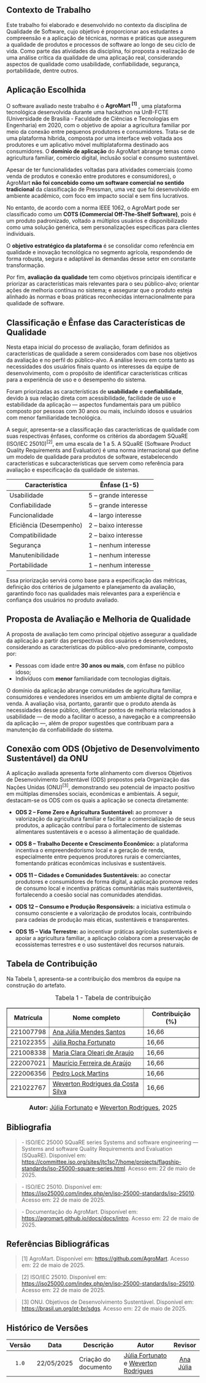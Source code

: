 ## Contexto de Trabalho 

Este trabalho foi elaborado e desenvolvido no contexto da disciplina de Qualidade de Software, cujo objetivo é proporcionar aos estudantes a compreensão e a aplicação de técnicas, normas e práticas que assegurem a qualidade de produtos e processos de software ao longo de seu ciclo de vida. Como parte das atividades da disciplina, foi proposta a realização de uma análise crítica da qualidade de uma aplicação real, considerando aspectos de qualidade como usabilidade, confiabilidade, segurança, portabilidade, dentre outros.

## Aplicação Escolhida

O software avaliado neste trabalho é o **AgroMart <sup>[1]</sup>** , uma plataforma tecnológica desenvolvida durante uma hackathon na UnB-FCTE (Universidade de Brasília - Faculdade de Ciências e Tecnologias em Engenharia) em 2020, com o objetivo de apoiar a agricultura familiar por meio da conexão entre pequenos produtores e consumidores. Trata-se de uma plataforma híbrida, composta por uma interface web voltada aos produtores e um aplicativo móvel multiplataforma destinado aos consumidores. O **domínio de aplicação** do AgroMart abrange temas como agricultura familiar, comércio digital, inclusão social e consumo sustentável.

Apesar de ter funcionalidades voltadas para atividades comerciais (como venda de produtos e conexão entre produtores e consumidores), o AgroMart **não foi concebido como um software comercial no sentido tradicional** da classificação de Pressman, uma vez que foi desenvolvido em ambiente acadêmico, com foco em impacto social e sem fins lucrativos.

No entanto, de acordo com a norma IEEE 1062, o AgroMart pode ser classificado como um **COTS (Commercial Off-The-Shelf Software)**, pois é um produto padronizado, voltado a múltiplos usuários e disponibilizado como uma solução genérica, sem personalizações específicas para clientes individuais.

O **objetivo estratégico da plataforma** é se consolidar como referência em qualidade e inovação tecnológica no segmento agrícola, respondendo de forma robusta, segura e adaptável às demandas desse setor em constante transformação.

Por fim, **avaliação da qualidade** tem como objetivos principais identificar e priorizar as características mais relevantes para o seu público-alvo; orientar ações de melhoria contínua no sistema; e assegurar que o produto esteja alinhado às normas e boas práticas reconhecidas internacionalmente para qualidade de software.

## Classificação e Ênfase das Características de Qualidade

Nesta etapa inicial do processo de avaliação, foram definidos as características de qualidade a serem considerados com base nos objetivos da avaliação e no perfil do público-alvo. A análise levou em conta tanto as necessidades dos usuários finais quanto os interesses da equipe de desenvolvimento, com o propósito de identificar características críticas para a experiência de uso e o desempenho do sistema.

Foram priorizadas as características de **usabilidade** e **confiabilidade**, devido à sua relação direta com acessibilidade, facilidade de uso e estabilidade da aplicação — aspectos fundamentais para um público composto por pessoas com 30 anos ou mais, incluindo idosos e usuários com menor familiaridade tecnológica.

A seguir, apresenta-se a classificação das características de qualidade com suas respectivas ênfases, conforme os critérios da abordagem SQuaRE (ISO/IEC 25010)<sup>[2]</sup>, em uma escala de 1 a 5. A SQuaRE (Software Product Quality Requirements and Evaluation) é uma norma internacional que define um modelo de qualidade para produtos de software, estabelecendo características e subcaracterísticas que servem como referência para avaliação e especificação da qualidade de sistemas.

| Característica | Ênfase (1-5) |
|---|---|
| Usabilidade | 5 – grande interesse|
| Confiabilidade | 5 – grande interesse|
| Funcionalidade | 4 – largo interesse|
| Eficiência (Desempenho) | 2 – baixo interesse|
| Compatibilidade | 2 – baixo interesse|
| Segurança | 1 – nenhum interesse|
| Manutenibilidade | 1 – nenhum interesse|
| Portabilidade | 1 – nenhum interesse |

Essa priorização servirá como base para a especificação das métricas, definição dos critérios de julgamento e planejamento da avaliação, garantindo foco nas qualidades mais relevantes para a experiência e confiança dos usuários no produto avaliado.

## Proposta de Avaliação e Melhoria de Qualidade 

A proposta de avaliação tem como principal objetivo assegurar a qualidade da aplicação a partir das perspectivas dos usuários e desenvolvedores, considerando as características do público-alvo predominante, composto por:  

- Pessoas com idade entre **30 anos ou mais**, com ênfase no público idoso;   
- Indivíduos com **menor** familiaridade com tecnologias digitais.  

O domínio da aplicação abrange comunidades de agricultura familiar, consumidores e vendedores inseridos em um ambiente digital de compra e venda. A avaliação visa, portanto, garantir que o produto atenda às necessidades desse público, identificar pontos de melhoria relacionados à usabilidade — de modo a facilitar o acesso, a navegação e a compreensão da aplicação —, além de propor sugestões que contribuam para a manutenção da confiabilidade do sistema.

## Conexão com ODS (Objetivo de Desenvolvimento Sustentável) da ONU

A aplicação avaliada apresenta forte alinhamento com diversos Objetivos de Desenvolvimento Sustentável (ODS) propostos pela Organização das Nações Unidas (ONU)<sup>[3]</sup>, demonstrando seu potencial de impacto positivo em múltiplas dimensões sociais, econômicas e ambientais. A seguir, destacam-se os ODS com os quais a aplicação se conecta diretamente:

- **ODS 2 – Fome Zero e Agricultura Sustentável:** ao promover a valorização da agricultura familiar e facilitar a comercialização de seus produtos, a aplicação contribui para o fortalecimento de sistemas alimentares sustentáveis e o acesso à alimentação de qualidade.

- **ODS 8 – Trabalho Decente e Crescimento Econômico:** a plataforma incentiva o empreendedorismo local e a geração de renda, especialmente entre pequenos produtores rurais e comerciantes, fomentando práticas econômicas inclusivas e sustentáveis.

- **ODS 11 – Cidades e Comunidades Sustentáveis:** ao conectar produtores e consumidores de forma digital, a aplicação promove redes de consumo local e incentiva práticas comunitárias mais sustentáveis, fortalecendo a coesão social nas comunidades atendidas.

- **ODS 12 – Consumo e Produção Responsáveis:** a iniciativa estimula o consumo consciente e a valorização de produtos locais, contribuindo para cadeias de produção mais éticas, sustentáveis e transparentes.

- **ODS 15 – Vida Terrestre:** ao incentivar práticas agrícolas sustentáveis e apoiar a agricultura familiar, a aplicação colabora com a preservação de ecossistemas terrestres e o uso sustentável dos recursos naturais.


## Tabela de Contribuição

Na Tabela 1, apresenta-se a contribuição dos membros da equipe na construção do artefato.

<font size="3"><p style="text-align: center">Tabela 1 - Tabela de contribuição</p></font>

<div align="center">
  <table border="1">
    <thead>
      <tr>
        <th>Matrícula</th>
        <th>Nome completo</th>
        <th>Contribuição (%)</th>
      </tr>
    </thead>
    <tbody>
      <tr>
        <td>221007798</td>
        <td><a href="https://github.com/ailujana">Ana Júlia Mendes Santos</a></td>
        <td>16,66</td>
      </tr>
      <tr>
        <td>221022355</td>
        <td><a href="https://github.com/julia-fortunato">Júlia Rocha Fortunato</a></td>
        <td>16,66</td>
      </tr>
      <tr>
        <td>221008338</td>
        <td><a href="https://github.com/Oleari19">Maria Clara Oleari de Araujo</a></td>
        <td>16,66</td>
      </tr>
      <tr>
        <td>222007021</td>
        <td><a href="https://github.com/mauricio-araujoo">Maurício Ferreira de Araújo</a></td>
        <td>16,66</td>
      </tr>
      <tr>
        <td>222006356</td>
        <td><a href="https://github.com/PedroLock">Pedro Lock Martins</a></td>
        <td>16,66</td>
      </tr>
      <tr>
        <td>221022767</td>
        <td><a href="https://github.com/vevetin">Weverton Rodrigues da Costa Silva</a></td>
        <td>16,66</td>
      </tr>
    </tbody>
  </table>
</div>

<font size="3"><p style="text-align: center"><b>Autor:</b> <a href="https://github.com/julia-fortunato">Júlia Fortunato</a> e <a href="https://github.com/vevetin">Weverton Rodrigues</a>, 2025</p></font>

## Bibliografia
> \- ISO/IEC 25000 SQuaRE series Systems and software engineering — Systems and software Quality Requirements and Evaluation (SQuaRE). Disponível em: <https://committee.iso.org/sites/jtc1sc7/home/projects/flagship-standards/iso-25000-square-series.html>. Acesso em: 22 de maio de 2025. 
 
> \- ISO/IEC 25010. Disponível em: <https://iso25000.com/index.php/en/iso-25000-standards/iso-25010>. Acesso em: 22 de maio de 2025.

> \- Documentação do AgroMart. Disponível em: <https://agromart.github.io/docs/docs/intro>. Acesso em: 22 de maio de 2025.

## Referências Bibliográficas

> [1] AgroMart. Disponível em: <https://github.com/AgroMart>. Acesso em: 22 de maio de 2025.

> [2] ISO/IEC 25010. Disponível em: <https://iso25000.com/index.php/en/iso-25000-standards/iso-25010>. Acesso em: 22 de maio de 2025.

> [3] ONU. Objetivos de Desenvolvimento Sustentável. Disponível em: <https://brasil.un.org/pt-br/sdgs>. Acesso em: 22 de maio de 2025.


## Histórico de Versões

|Versão|Data|Descrição|Autor|Revisor|
|:----:|----|---------|-----|:-------:|
|`1.0`|22/05/2025|Criação do documento| [Júlia Fortunato](https://github.com/julia-fortunato) e [Weverton Rodrigues](https://github.com/vevetin) |[Ana Júlia](https://github.com/ailujana)|